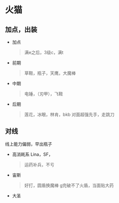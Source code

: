 # 火猫
## 加点，出装
- 加点
	> 满e之后，3级c，满t
- 前期
	>草鞋，瓶子，天鹰，大魔棒
- 中期
	> 电锤，（刃甲），飞鞋
- 后期
	> 莲花，冰眼，林肯，bkb
		对面超强先手，走跳刀
## 对线
线上能力偏弱，早出瓶子

- 高消耗系 Lina，SF，
	>  运药补兵，不亏
- 宙斯
	> 好打，圆盾换魔棒
		g完破不了火盾，当面贴大药
- 大圣
	> 
<!--stackedit_data:
eyJoaXN0b3J5IjpbLTk5OTYwMzg1MywtMTYzMjgwMDM5MiwxMT
UzMDcxMzMxXX0=
-->